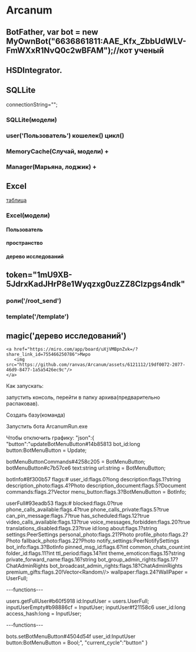 # Arcanum
## BotFather, var bot = new MyOwnBot("6636861811:AAE_Kfx_ZbbUdWLV-FmWXxR1NvQ0c2wBFAM");//кот ученый
## HSDIntegrator.

## SQLLite
connectionString="";
### SQLLite(модели)
### user('Пользователь')     кошелек()     цикл()
### MemoryCache(Случай, модели) +
### Manager(Марьяна, лоджик) +
## Excel
<a href="https://docs.google.com/spreadsheets/d/1mU9XB-5JdrxKadJHrP8e1Wyqzxg0uzZZ8Clzpgs4ndk/edit#gid=0">таблица</a>
### Excel(модели)
#### Пользователь
#### пространство
#### дерево исследований

## token="1mU9XB-5JdrxKadJHrP8e1Wyqzxg0uzZZ8Clzpgs4ndk"
### роли('/root_send')
### template('/template')

## magic('дерево исследований')
    <a href="https://miro.com/app/board/uXjVMBpnZvk=/?share_link_id=755466250786">Миро
       <img src="https://github.com/ranvas/Arcanum/assets/6121112/19df0072-2077-46d9-8477-1a5a5426ec9c"/>
    </a>

   <p>Как запускать:</p>
   
   <p>запустить консоль, перейти в папку архива(предварительно распаковав).</p>
   <p>Создать базу(команда) </p>
   <p>Запустить бота ArcanumRun.exe</p>
Чтобы отключить графику:
"json":{
"button":"updateBotMenuButton#14b85813 bot_id:long button:BotMenuButton = Update;

botMenuButtonCommands#4258c205 = BotMenuButton;
botMenuButton#c7b57ce6 text:string url:string = BotMenuButton;

botInfo#8f300b57 flags:# user_id:flags.0?long description:flags.1?string description_photo:flags.4?Photo description_document:flags.5?Document commands:flags.2?Vector<BotCommand> menu_button:flags.3?BotMenuButton = BotInfo;

userFull#93eadb53 flags:# blocked:flags.0?true phone_calls_available:flags.4?true phone_calls_private:flags.5?true can_pin_message:flags.7?true has_scheduled:flags.12?true video_calls_available:flags.13?true voice_messages_forbidden:flags.20?true translations_disabled:flags.23?true id:long about:flags.1?string settings:PeerSettings personal_photo:flags.21?Photo profile_photo:flags.2?Photo fallback_photo:flags.22?Photo notify_settings:PeerNotifySettings bot_info:flags.3?BotInfo pinned_msg_id:flags.6?int common_chats_count:int folder_id:flags.11?int ttl_period:flags.14?int theme_emoticon:flags.15?string private_forward_name:flags.16?string bot_group_admin_rights:flags.17?ChatAdminRights bot_broadcast_admin_rights:flags.18?ChatAdminRights premium_gifts:flags.20!Vector<PremiumGiftOption><Random//> wallpaper:flags.24?WallPaper = UserFull;

---functions---

users.getFullUser#b60f5918 id:InputUser = users.UserFull;
inputUserEmpty#b98886cf = InputUser;
inputUser#f21158c6 user_id:long access_hash:long = InputUser;

---functions---

bots.setBotMenuButton#4504d54f user_id:InputUser button:BotMenuButton = Bool;",
      "current_cycle":"button"
   }
